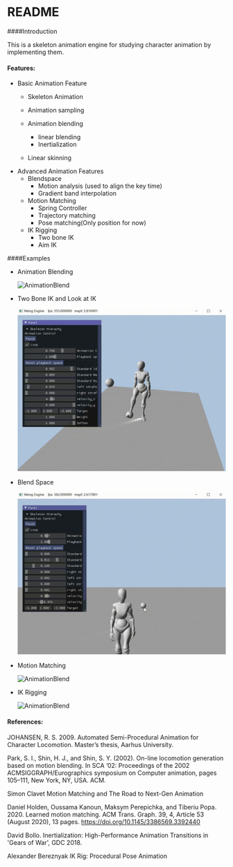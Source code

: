 # README

####Introduction

This is a skeleton animation engine for studying character animation by implementing them.



#### Features:

* Basic Animation Feature
  * Skeleton Animation
  * Animation sampling
  * Animation blending
    - linear blending
    - Inertialization

  * Linear skinning
* Advanced Animation Features
  * Blendspace
    * Motion analysis (used to align the key time)
    * Gradient band interpolation
  * Motion Matching
    * Spring Controller
    * Trajectory matching
    * Pose matching(Only position for now)
  * IK Rigging
    * Two bone IK
    * Aim IK



####Examples

* Animation Blending

  ![AnimationBlend](/Contents/Gif/AnimationBlend.gif)

* Two Bone IK and Look at IK

  ![AnimationBlend](/Contents/Gif/TwoBoneIK_LookIK.gif)

* Blend Space

  ![AnimationBlend](/Contents/Gif/BlendSpace.gif)

* Motion Matching

  ![AnimationBlend](/Contents/Gif/MotionMatching.gif)

* IK Rigging

  ![AnimationBlend](/Contents/Gif/IKRigging.gif)

  

#### References:

JOHANSEN, R. S. 2009. Automated Semi-Procedural Animation for Character Locomotion. Master’s thesis, Aarhus University. 

Park, S. I., Shin, H. J., and Shin, S. Y. (2002). On-line locomotion generation based on motion blending. In SCA ’02: Proceedings of the 2002 ACMSIGGRAPH/Eurographics symposium on Computer animation, pages 105–111, New York, NY, USA. ACM.

Simon Clavet Motion Matching and The Road to Next-Gen Animation 

Daniel Holden, Oussama Kanoun, Maksym Perepichka, and Tiberiu Popa. 2020. Learned motion matching. ACM Trans. Graph. 39, 4, Article 53 (August 2020), 13 pages. https://doi.org/10.1145/3386569.3392440

David Bollo. Inertialization: High-Performance Animation Transitions in 'Gears of War', GDC 2018. 

Alexander Bereznyak IK Rig: Procedural Pose Animation